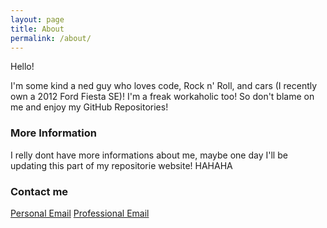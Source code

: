 ```yaml
---
layout: page
title: About
permalink: /about/
---
```


Hello! 

I'm some kind a ned guy who loves code, Rock n' Roll, and cars (I recently own a 2012 Ford Fiesta SE)! I'm a freak workaholic too! So don't blame on me and enjoy my GitHub Repositories!

### More Information

I relly dont have more informations about me, maybe one day I'll be updating this part of my repositorie website! HAHAHA

### Contact me

[Personal Email](mailto:luzejunior94@gmail.com)
[Professional Email](mailto:luzenildojunior@lavid.ufpb.br)